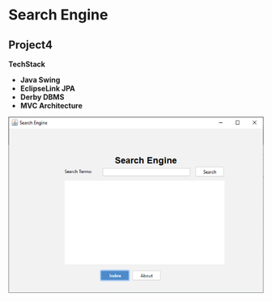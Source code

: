 # Search Engine
## Project4

**TechStack**
<ul>
<li><strong>Java Swing</strong></li>
<li><strong>EclipseLink JPA</strong></li>
<li><strong>Derby DBMS</strong></li>
<li><strong>MVC Architecture</strong></li>
</ul>

![Search Engine Screenshot](https://raw.githubusercontent.com/joako75/Project3/master/readme/Capture.PNG)

